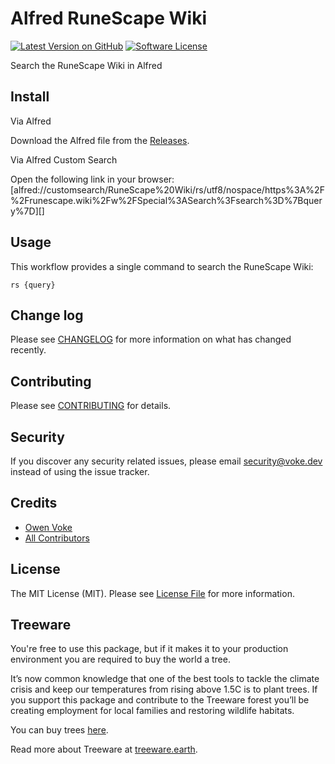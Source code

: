 # Alfred RuneScape Wiki

[![Latest Version on GitHub][ico-version]][link-releases]
[![Software License][ico-license]](LICENSE.md)

Search the RuneScape Wiki in Alfred

## Install

Via Alfred

Download the Alfred file from the [Releases](https://github.com/owenvoke/alfred-runescape-wiki/releases).

Via Alfred Custom Search

Open the following link in your browser: [alfred://customsearch/RuneScape%20Wiki/rs/utf8/nospace/https%3A%2F%2Frunescape.wiki%2Fw%2FSpecial%3ASearch%3Fsearch%3D%7Bquery%7D][]

## Usage

This workflow provides a single command to search the RuneScape Wiki:

`rs {query}`

## Change log

Please see [CHANGELOG](CHANGELOG.md) for more information on what has changed recently.

## Contributing

Please see [CONTRIBUTING](.github/CONTRIBUTING.md) for details.

## Security

If you discover any security related issues, please email security@voke.dev instead of using the issue tracker.

## Credits

- [Owen Voke][link-author]
- [All Contributors][link-contributors]

## License

The MIT License (MIT). Please see [License File](LICENSE.md) for more information.

## Treeware

You're free to use this package, but if it makes it to your production environment you are required to buy the world a tree.

It’s now common knowledge that one of the best tools to tackle the climate crisis and keep our temperatures from rising above 1.5C is to plant trees. If you support this package and contribute to the Treeware forest you’ll be creating employment for local families and restoring wildlife habitats.

You can buy trees [here][link-treeware-gifting].

Read more about Treeware at [treeware.earth][link-treeware].

[ico-version]: https://img.shields.io/github/v/tag/owenvoke/alfred-runescape-wiki.svg?sort=semver&style=flat-square
[ico-license]: https://img.shields.io/badge/license-MIT-brightgreen.svg?style=flat-square

[link-releases]: https://github.com/owenvoke/alfred-runescape-wiki/releases
[link-treeware]: https://treeware.earth
[link-treeware-gifting]: https://ecologi.com/owenvoke?gift-trees
[link-author]: https://github.com/owenvoke
[link-contributors]: ../../contributors
